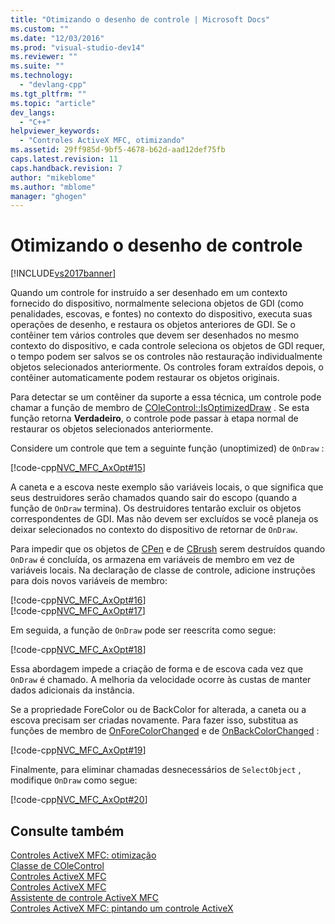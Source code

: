 ```yaml
---
title: "Otimizando o desenho de controle | Microsoft Docs"
ms.custom: ""
ms.date: "12/03/2016"
ms.prod: "visual-studio-dev14"
ms.reviewer: ""
ms.suite: ""
ms.technology: 
  - "devlang-cpp"
ms.tgt_pltfrm: ""
ms.topic: "article"
dev_langs: 
  - "C++"
helpviewer_keywords: 
  - "Controles ActiveX MFC, otimizando"
ms.assetid: 29ff985d-9bf5-4678-b62d-aad12def75fb
caps.latest.revision: 11
caps.handback.revision: 7
author: "mikeblome"
ms.author: "mblome"
manager: "ghogen"
---
```

# Otimizando o desenho de controle
[!INCLUDE[vs2017banner](../assembler/inline/includes/vs2017banner.md)]

Quando um controle for instruído a ser desenhado em um contexto fornecido do dispositivo, normalmente seleciona objetos de GDI \(como penalidades, escovas, e fontes\) no contexto do dispositivo, executa suas operações de desenho, e restaura os objetos anteriores de GDI.  Se o contêiner tem vários controles que devem ser desenhados no mesmo contexto do dispositivo, e cada controle seleciona os objetos de GDI requer, o tempo podem ser salvos se os controles não restauração individualmente objetos selecionados anteriormente.  Os controles foram extraídos depois, o contêiner automaticamente podem restaurar os objetos originais.  
  
 Para detectar se um contêiner da suporte a essa técnica, um controle pode chamar a função de membro de [COleControl::IsOptimizedDraw](../Topic/COleControl::IsOptimizedDraw.md) .  Se esta função retorna **Verdadeiro**, o controle pode passar à etapa normal de restaurar os objetos selecionados anteriormente.  
  
 Considere um controle que tem a seguinte função \(unoptimized\) de `OnDraw` :  
  
 [!code-cpp[NVC_MFC_AxOpt#15](../mfc/codesnippet/CPP/optimizing-control-drawing_1.cpp)]  
  
 A caneta e a escova neste exemplo são variáveis locais, o que significa que seus destruidores serão chamados quando sair do escopo \(quando a função de `OnDraw` termina\).  Os destruidores tentarão excluir os objetos correspondentes de GDI.  Mas não devem ser excluídos se você planeja os deixar selecionados no contexto do dispositivo de retornar de `OnDraw`.  
  
 Para impedir que os objetos de [CPen](../Topic/CPen%20Class.md) e de [CBrush](../mfc/reference/cbrush-class.md) serem destruídos quando `OnDraw` é concluída, os armazena em variáveis de membro em vez de variáveis locais.  Na declaração de classe de controle, adicione instruções para dois novos variáveis de membro:  
  
 [!code-cpp[NVC_MFC_AxOpt#16](../mfc/codesnippet/CPP/optimizing-control-drawing_2.h)]  
[!code-cpp[NVC_MFC_AxOpt#17](../mfc/codesnippet/CPP/optimizing-control-drawing_3.h)]  
  
 Em seguida, a função de `OnDraw` pode ser reescrita como segue:  
  
 [!code-cpp[NVC_MFC_AxOpt#18](../mfc/codesnippet/CPP/optimizing-control-drawing_4.cpp)]  
  
 Essa abordagem impede a criação de forma e de escova cada vez que `OnDraw` é chamado.  A melhoria da velocidade ocorre às custas de manter dados adicionais da instância.  
  
 Se a propriedade ForeColor ou de BackColor for alterada, a caneta ou a escova precisam ser criadas novamente.  Para fazer isso, substitua as funções de membro de [OnForeColorChanged](../Topic/COleControl::OnForeColorChanged.md) e de [OnBackColorChanged](../Topic/COleControl::OnBackColorChanged.md) :  
  
 [!code-cpp[NVC_MFC_AxOpt#19](../mfc/codesnippet/CPP/optimizing-control-drawing_5.cpp)]  
  
 Finalmente, para eliminar chamadas desnecessários de `SelectObject` , modifique `OnDraw` como segue:  
  
 [!code-cpp[NVC_MFC_AxOpt#20](../mfc/codesnippet/CPP/optimizing-control-drawing_6.cpp)]  
  
## Consulte também  
 [Controles ActiveX MFC: otimização](../mfc/mfc-activex-controls-optimization.md)   
 [Classe de COleControl](../mfc/reference/colecontrol-class.md)   
 [Controles ActiveX MFC](../mfc/mfc-activex-controls.md)   
 [Controles ActiveX MFC](../mfc/mfc-activex-controls.md)   
 [Assistente de controle ActiveX MFC](../mfc/reference/mfc-activex-control-wizard.md)   
 [Controles ActiveX MFC: pintando um controle ActiveX](../mfc/mfc-activex-controls-painting-an-activex-control.md)